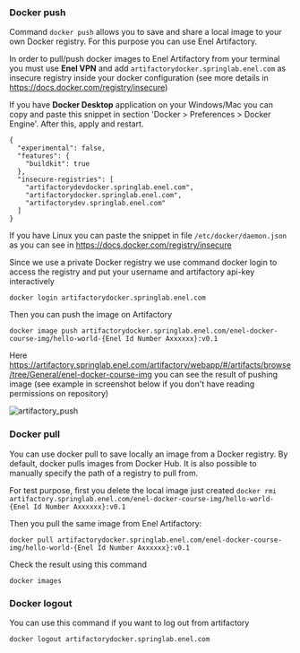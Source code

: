 ### Docker push
Command `docker push` allows you to save and share a local image to your own Docker registry.
For this purpose you can use Enel Artifactory.

In order to pull/push docker images to Enel Artifactory from your terminal you must use
**Enel VPN** and add `artifactorydocker.springlab.enel.com` as insecure registry inside your docker
configuration (see more details in https://docs.docker.com/registry/insecure)

If you have **Docker Desktop** application on your Windows/Mac you can copy and paste this snippet
in section 'Docker > Preferences > Docker Engine'.
After this, apply and restart.

```
{
  "experimental": false,
  "features": {
    "buildkit": true
  },
  "insecure-registries": [
    "artifactorydevdocker.springlab.enel.com",
    "artifactorydocker.springlab.enel.com",
    "artifactorydev.springlab.enel.com"
  ]
}
```

If you have Linux you can paste the snippet in file `/etc/docker/daemon.json` as you can see
in https://docs.docker.com/registry/insecure

Since we use a private Docker registry we use command docker login to access the registry
and put your username and artifactory api-key interactively

`docker login artifactorydocker.springlab.enel.com`

Then you can push the image on Artifactory

`docker image push artifactorydocker.springlab.enel.com/enel-docker-course-img/hello-world-{Enel Id Number Axxxxxx}:v0.1`

Here https://artifactory.springlab.enel.com/artifactory/webapp/#/artifacts/browse/tree/General/enel-docker-course-img
you can see the result of pushing image (see example in screenshot below if you don't have reading permissions
on repository)

![artifactory_push](https://raw.githubusercontent.com/dcc-sapienza/katacoda-scenarios/master/docker/part3/images/artifactory_push.png)

### Docker pull
You can use docker pull to save locally an image from a Docker registry.
By default, docker pulls images from Docker Hub. 
It is also possible to manually specify the path of a registry to pull from. 

For test purpose, first you delete the local image just created
`docker rmi artifactory.springlab.enel.com/enel-docker-course-img/hello-world-{Enel Id Number Axxxxxx}:v0.1`

Then you pull the same image from Enel Artifactory:

`docker pull artifactorydocker.springlab.enel.com/enel-docker-course-img/hello-world-{Enel Id Number Axxxxxx}:v0.1`

Check the result using this command

`docker images`

### Docker logout

You can use this command if you want to log out from artifactory

`docker logout artifactorydocker.springlab.enel.com`







